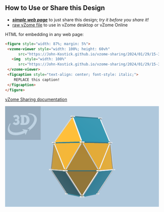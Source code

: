
## How to Use or Share this Design

 - [***simple web page***](<https://John-Kostick.github.io/vzome-sharing/2024/01/29/15-31-01-J44-Gyroelongated-triangular-bicupola-Polygon12/>) to just share this design; *try it before you share it!*
 - [raw vZome file](<https://raw.githubusercontent.com/John-Kostick/vzome-sharing/main/2024/01/29/15-31-01-J44-Gyroelongated-triangular-bicupola-Polygon12/J44-Gyroelongated-triangular-bicupola-Polygon12.vZome>) to use in vZome desktop or vZome Online
 
 HTML for embedding in any web page:
 ```html
<figure style="width: 87%; margin: 5%">
  <vzome-viewer style="width: 100%; height: 60vh"
       src="https://John-Kostick.github.io/vzome-sharing/2024/01/29/15-31-01-J44-Gyroelongated-triangular-bicupola-Polygon12/J44-Gyroelongated-triangular-bicupola-Polygon12.vZome" >
    <img  style="width: 100%"
       src="https://John-Kostick.github.io/vzome-sharing/2024/01/29/15-31-01-J44-Gyroelongated-triangular-bicupola-Polygon12/J44-Gyroelongated-triangular-bicupola-Polygon12.png" >
  </vzome-viewer>
  <figcaption style="text-align: center; font-style: italic;">
     REPLACE this caption!
  </figcaption>
</figure>
 ```

[vZome Sharing documentation](https://vzome.github.io/vzome/sharing.html#how-it-works)

![Image](<J44-Gyroelongated-triangular-bicupola-Polygon12.png>)

